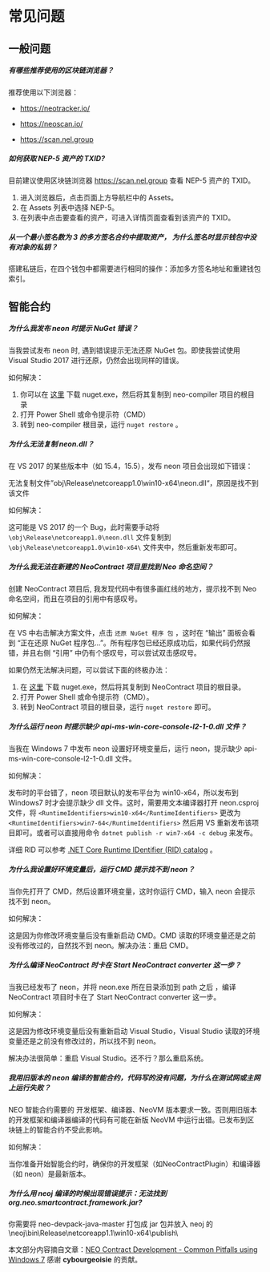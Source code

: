 # 常见问题

## 一般问题

##### 有哪些推荐使用的区块链浏览器？

推荐使用以下浏览器：

- https://neotracker.io/

- https://neoscan.io/
- https://scan.nel.group

##### 如何获取 NEP-5 资产的 TXID?

目前建议使用区块链浏览器 https://scan.nel.group 查看 NEP-5 资产的 TXID。

1. 进入浏览器后，点击页面上方导航栏中的 Assets。 
2. 在 Assets 列表中选择 NEP-5。
3. 在列表中点击要查看的资产，可进入详情页面查看到该资产的 TXID。

##### 从一个最小签名数为 3 的多方签名合约中提取资产， 为什么签名时显示钱包中没有对象的私钥？

搭建私链后，在四个钱包中都需要进行相同的操作：添加多方签名地址和重建钱包索引。

## 智能合约

##### 为什么我发布 neon 时提示 NuGet 错误？

当我尝试发布 neon 时, 遇到错误提示无法还原 NuGet 包。即使我尝试使用 Visual Studio 2017 进行还原，仍然会出现同样的错误。

如何解决：

1. 你可以在 [这里](https://www.nuget.org/downloads) 下载 nuget.exe，然后将其复制到 neo-compiler 项目的根目录
2. 打开 Power Shell 或命令提示符（CMD）
3. 转到 neo-compiler 根目录，运行 `nuget restore` 。

##### 为什么无法复制 neon.dll？

在 VS 2017 的某些版本中（如 15.4，15.5），发布 neon 项目会出现如下错误：

无法复制文件”obj\Release\netcoreapp1.0\win10-x64\neon.dll“，原因是找不到该文件

如何解决：

这可能是 VS 2017 的一个 Bug，此时需要手动将 `\obj\Release\netcoreapp1.0\neon.dll` 文件复制到 `\obj\Release\netcoreapp1.0\win10-x64\` 文件夹中，然后重新发布即可。

##### 为什么我无法在新建的 NeoContract 项目里找到 Neo 命名空间？

创建 NeoContract 项目后, 我发现代码中有很多画红线的地方，提示找不到 Neo 命名空间，而且在项目的引用中有感叹号。

如何解决：

在 VS 中右击解决方案文件，点击 `还原 NuGet 程序 包` ，这时在 “输出” 面板会看到 “正在还原 NuGet 程序包...”。所有程序包已经还原成功后，如果代码仍然报错，并且右侧 “引用” 中仍有个感叹号，可以尝试双击感叹号。

如果仍然无法解决问题，可以尝试下面的终极办法：

1. 在 [这里](https://www.nuget.org/downloads) 下载 nuget.exe，然后将其复制到 NeoContract 项目的根目录。
2. 打开 Power Shell 或命令提示符（CMD）。
3. 转到 NeoContract 项目的根目录，运行 `nuget restore` 即可。


##### 为什么运行 neon 时提示缺少 api-ms-win-core-console-l2-1-0.dll 文件？

当我在 Windows 7 中发布 neon 设置好环境变量后，运行 neon，提示缺少  api-ms-win-core-console-l2-1-0.dll 文件。

如何解决：

发布时的平台错了，neon 项目默认的发布平台为 win10-x64，所以发布到 Windows7 时才会提示缺少 dll 文件。这时，需要用文本编译器打开 neon.csproj 文件，将 `<RuntimeIdentifiers>win10-x64</RuntimeIdentifiers>` 更改为 `<RuntimeIdentifiers>win7-64</RuntimeIdentifiers>` 然后用 VS 重新发布该项目即可。或者可以直接用命令 `dotnet publish -r win7-x64 -c debug` 来发布。

详细 RID 可以参考 [.NET Core Runtime IDentifier (RID) catalog](https://docs.microsoft.com/en-us/dotnet/core/rid-catalog) 。

##### 为什么我设置好环境变量后，运行 CMD 提示找不到 neon？

当你先打开了 CMD，然后设置环境变量，这时你运行 CMD，输入 neon 会提示找不到 neon。

如何解决：

这是因为你修改环境变量后没有重新启动 CMD。CMD 读取的环境变量还是之前没有修改过的，自然找不到 neon。解决办法：重启 CMD。

##### 为什么编译 NeoContract 时卡在 Start NeoContract converter 这一步？

当我已经发布了 neon，并将 neon.exe 所在目录添加到 path 之后 ，编译 NeoContract 项目时卡在了 Start NeoContract converter 这一步。

如何解决：

这是因为修改环境变量后没有重新启动 Visual Studio，Visual Studio 读取的环境变量还是之前没有修改过的，所以找不到 neon。

解决办法很简单：重启 Visual Studio。还不行？那么重启系统。

##### 我用旧版本的 neon 编译的智能合约，代码写的没有问题，为什么在测试网或主网上运行失败？

NEO 智能合约需要的 开发框架、编译器、NeoVM 版本要求一致。否则用旧版本的开发框架和编译器编译的代码有可能在新版 NeoVM 中运行出错。已发布到区块链上的智能合约不受此影响。

如何解决：

当你准备开始智能合约时，确保你的开发框架（如NeoContractPlugin）和编译器（如 neon）是最新版本。

##### 为什么用 neoj 编译的时候出现错误提示：无法找到 org.neo.smartcontract.framework.jar?

你需要将 neo-devpack-java-master 打包成 jar 包并放入 neoj 的 \neoj\bin\Release\netcoreapp1.1\win10-x64\publish\

本文部分内容摘自文章：[NEO Contract Development - Common Pitfalls using Windows 7](https://steemit.com/neo/@cybourgeoisie/neo-contract-development-common-pitfalls-using-windows-7) 感谢 **cybourgeoisie** 的贡献。
